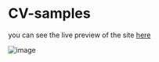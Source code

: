 # CV-samples
you can see the live preview of the site [here](https://preview.keenthemes.com/aircv/?_ga=2.130415631.1858850996.1653478091-1957755065.1653478090)

![image](https://user-images.githubusercontent.com/87186193/170314072-33d2ba24-2e8a-4c05-933f-50ccb8f40487.png)
